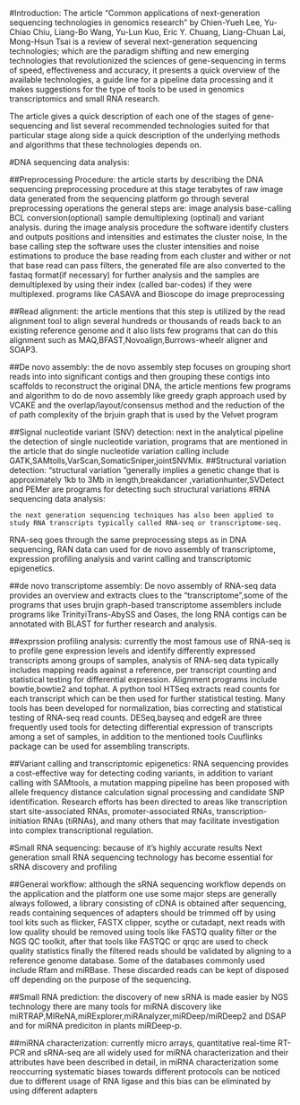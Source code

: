 #Introduction:
The article “Common applications of next-generation sequencing technologies in genomics research” by Chien-Yueh Lee, Yu-Chiao Chiu, Liang-Bo Wang, Yu-Lun Kuo, Eric Y. Chuang, Liang-Chuan Lai, Mong-Hsun Tsai is a review of several next-generation sequencing technologies; which are the paradigm shifting and  new emerging technologies that revolutionized the sciences of gene-sequencing in terms of speed, effectiveness and accuracy, it presents a quick overview of the available technologies, a guide line for a pipeline data processing and it makes suggestions for the type of tools to be used in genomics transcriptomics and small RNA research.

The article gives a quick description of each one of the stages of gene-sequencing and list several recommended technologies suited for that particular stage along side a quick description of the underlying methods and algorithms that these technologies depends on. 

#DNA sequencing data analysis:

##Preprocessing Procedure:
	the article starts by describing the DNA sequencing preprocessing procedure at this stage terabytes of raw image data generated from the sequencing  platform go through several preprocessing operations the general steps are: image analysis base-calling BCL conversion(optional) sample demultiplexing (optinal) and variant analysis.
 during the image analysis procedure the software identify clusters and outputs positions and intensities and estimates the cluster noise, In the base calling step the software uses the cluster intensities and noise estimations to produce the base reading from each cluster and wither or not that base read can pass filters, the generated file are also converted to the fastaq format(if necessary) for further analysis and the samples are demultiplexed by using their index (called bar-codes) if they were multiplexed. programs like CASAVA and Bioscope do image preprocessing


##Read alignment:
	the article mentions that this step is utilized by the read alignment tool to align several hundreds or thousands of reads back to an existing reference genome and it also lists few programs that can do this alignment such as MAQ,BFAST,Novoalign,Burrows-wheelr aligner and SOAP3.

##De novo assembly:
the de novo assembly step focuses on grouping short reads into into significant contigs and then grouping these contigs into scaffolds to reconstruct the original DNA, the article mentions few programs and algorithm to do de novo assembly like greedy graph approach used by VCAKE and the overlap/layout/consensus method and the reduction of the of path complexity of the brjuin graph that is used by the Velvet program	

##Signal nucleotide variant (SNV) detection:
	next in the analytical pipeline the detection of single nucleotide variation, programs that are mentioned in the article that do single nucleotide variation calling include GATK,SAMtolls,VarScan,SomaticSniper,jointSNVMix.
##Structural variation detection:
	“structural variation ”generally implies a genetic change that is approximately 1kb to 3Mb in length,breakdancer ,variationhunter,SVDetect and PEMer are programs for detecting such structural variations
#RNA sequencing data analysis:

	the next generation sequencing techniques has also been applied to study RNA transcripts typically called RNA-seq or transcriptome-seq.
RNA-seq goes through the same preprocessing steps as in DNA sequencing, RAN data can used for de novo assembly of transcriptome, expression profiling analysis and varint calling and transcriptomic epigenetics.

##de novo transcriptome assembly:
	De novo assembly of RNA-seq data provides an overview and extracts clues to the “transcriptome”,some of the programs that uses brujin graph-based transcriptome assemblers include programs like TrinityiTrans-AbySS  and Oases, the long RNA contigs can be annotated with BLAST for further research and analysis.

##exprssion profiling analysis:
currently the most famous use of RNA-seq is to profile gene expression levels and identify differently expressed transcripts among groups of samples, analysis of RNA-seq data typically includes mapping reads against a reference, per transcript counting and statistical testing for differential expression. Alignment programs include bowtie,bowtie2 and tophat.
 A python tool HTSeq extracts read counts for each transcript which can be then used for further statistical testing.
Many tools has been developed for normalization, bias correcting and statistical testing of RNA-seq read counts.
DESeq,bayseq and edgeR are three frequently used tools for detecting differential expression of transcripts among a set of samples, in addition to the mentioned tools Cuuflinks package can be used for assembling transcripts.

##Variant calling and transcriptomic epigenetics:
	RNA sequencing provides a cost-effective way for detecting coding variants, in addition to variant calling with SAMtools, a mutation mapping pipeline has been proposed with allele frequency distance calculation signal processing and candidate SNP identification.
Research efforts has been directed to areas like transcription start site-associated RNAs,
promoter-associated RNAs, transcription-initiation RNAs (tiRNAs), and many others that may facilitate investigation into complex transcriptional regulation. 

#Small RNA sequencing:
	because of it’s highly accurate results Next generation small RNA sequencing technology
has become essential for sRNA discovery and profiling

##General workflow:
although the sRNA sequencing workflow depends on the application and the platform one use some major steps are generally always followed, a library consisting of cDNA is obtained after sequencing,
reads containing sequences of adapters should be trimmed off by using tool kits such as flicker, FASTX clipper, scythe or cutadapt, next reads with low quality should be removed using tools like FASTQ quality filter or the NGS QC toolkit, after that tools like FASTQC or qrqc are used to check quality statistics finally the filtered reads should be validated by aligning to a reference genome database. 
Some of the databases commonly used include Rfam and miRBase. These discarded reads can be kept of disposed off depending on the purpose of the sequencing.

##Small RNA prediction:
	the discovery of new sRNA is made easier by NGS technology there are many tools for miRNA discovery like miRTRAP,MIReNA,miRExplorer,miRAnalyzer,miRDeep/miRDeep2 and DSAP and for miRNA prediciton in plants miRDeep-p.

##miRNA characterization:
	currently micro arrays, quantitative real-time RT-PCR and sRNA-seq are all widely used for miRNA characterization and their attributes have been described in detail, in miRNA characterization
some reoccurring systematic biases towards different protocols can be noticed due to different usage of RNA ligase and this bias can be eliminated by using different adapters
	
	












